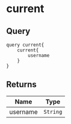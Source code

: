# current

## Query

```
query current{
    current{
        username
    }
}
```

## Returns

Name | Type
---- | ----
username | `String`
